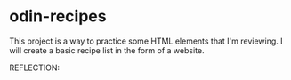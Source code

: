# odin-recipes

This project is a way to practice some HTML elements that I'm reviewing. I will create a basic recipe list in the form of a website.

REFLECTION: 